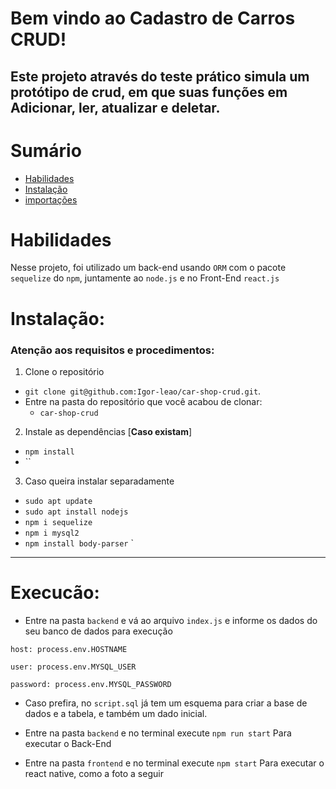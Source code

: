 
# Bem vindo ao Cadastro de Carros CRUD!

Este projeto através do teste prático simula um protótipo de crud, em que suas funções em Adicionar, ler, atualizar e deletar.
---

# Sumário
- [Habilidades](#Habilidades)
- [Instalação](#Instação)
- [importações](#Execucão)

# Habilidades 

Nesse projeto, foi utilizado um back-end usando `ORM` com o pacote `sequelize` do `npm`, juntamente ao `node.js` e no Front-End `react.js`

# Instalação:

### Atenção aos requisitos e procedimentos:

1. Clone o repositório
  * `git clone git@github.com:Igor-leao/car-shop-crud.git`.
  * Entre na pasta do repositório que você acabou de clonar:
    * `car-shop-crud`

2. Instale as dependências [**Caso existam**]
  * `npm install`
* ``
  
3. Caso queira instalar separadamente
  * `sudo apt update`
  * `sudo apt install nodejs`
  * `npm i sequelize`
  * `npm i mysql2`
  * `npm install body-parser`
`

---

# Execucão:

* Entre na pasta `backend` e vá ao arquivo `index.js` e informe os dados do seu banco de dados para execução 

`host: process.env.HOSTNAME`

`user: process.env.MYSQL_USER`

`password: process.env.MYSQL_PASSWORD`

* Caso prefira, no `script.sql` já tem um esquema para criar a base de dados e a tabela, e também um dado inicial.

* Entre na pasta `backend` e no terminal execute `npm run start` Para executar o Back-End

* Entre na pasta `frontend` e no terminal execute `npm start` Para executar o react native, como a foto a seguir
